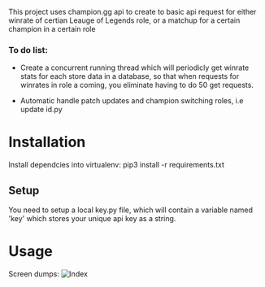 This project uses champion.gg api to create to basic api request for either winrate of certian Leauge of Legends role, or a matchup for a certain champion in a certain role
### To do list:
*  Create a concurrent running thread which will periodicly get winrate stats for each store data in a database,  so that when requests for winrates in role a coming, you eliminate having to do 50 get requests.

*  Automatic handle patch updates and champion switching roles, i.e update id.py

# Installation
Install dependcies into virtualenv:
    pip3 install -r requirements.txt

## Setup
You need to setup a local key.py file, which will contain a variable named 'key' which stores your unique api key as a string.

# Usage
Screen dumps:
![Index](resources/index_dump.jpg)
